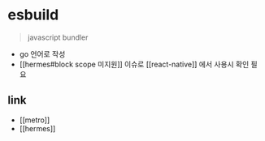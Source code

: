 # esbuild

> javascript bundler

- go 언어로 작성
- [[hermes#block scope 미지원]] 이슈로 [[react-native]] 에서 사용시 확인 필요

## link
- [[metro]]
- [[hermes]]
